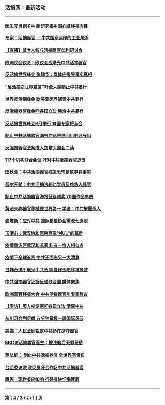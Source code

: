 ### 活摘网：最新活动
---
#### [医生充当刽子手 新研究揭中国心脏移植内幕](../../pages/nf5883/n13772291.md?09160430) 
#### [专家：活摘器官──中共国家运作的工业屠杀](../../pages/nf5883/n13761178.md?09160430) 
#### [【直播】普世人权与活摘器官牟利研讨会](../../pages/nf5883/n13425146.md?09160430) 
#### [欧洲议会议员：欧议会应曝光中共活摘器官](../../pages/nf5883/n13336571.md?09160430) 
#### [反活摘世界峰会 张锦华：媒体应报导事实真相](../../pages/nf5883/n13278502.md?09160430) 
#### [“反活摘之世界宣言”吁全人类制止中共暴行](../../pages/nf5883/n13259730.md?09160430) 
#### [世界反活摘峰会 欧美亚医界谴责中共罪行](../../pages/nf5883/n13253550.md?09160430) 
#### [反活摘器官峰会吁各国立法 惩治中共暴行](../../pages/nf5883/n13245052.md?09160430) 
#### [反活摘世界峰会9月举行 19国专家将与会](../../pages/nf5883/n13201492.md?09160430) 
#### [制止中共活摘器官海报作品将巡回日韩台展出](../../pages/nf5883/n13177791.md?09160430) 
#### [反强摘器官法案进入加拿大国会二读](../../pages/nf5883/n13033450.md?09160430) 
#### [117个机构联合会议 吁对中共活摘器官追责](../../pages/nf5883/n12775087.md?09160430) 
#### [田秋堇：中共活摘器官残忍恐怖是铁铮铮事实](../../pages/nf5883/n12702148.md?09160430) 
#### [吾尔开希：中共活摘法轮功学员及维族人器官](../../pages/nf5883/n12693197.md?09160430) 
#### [制止中共活摘器官海报征选颁奖 70国作品参赛](../../pages/nf5883/n12692050.md?09160430) 
#### [黄洁夫称器官移植要世界第一 学者：中共按需杀人](../../pages/nf5883/n12572329.md?09160430) 
#### [麦塔斯：应对中共 国际移植协会需改七原则](../../pages/nf5883/n12514711.md?09160430) 
#### [玉清心：武汉协和医院高调“换心”的幕后](../../pages/nf5883/n12298730.md?09160430) 
#### [疫情重灾区武汉和苏家屯 有一惊人相似点](../../pages/nf5883/n12150824.md?09160430) 
#### [疫情下全球追责 中共还面临另一大清算](../../pages/nf5883/n12070397.md?09160430) 
#### [日韩台携手曝光中共活摘 推修法阻移植旅游](../../pages/nf5883/n11712046.md?09160430) 
#### [中共强摘器官证据呈递联合国 媒体聚焦](../../pages/nf5883/n11546426.md?09160430) 
#### [欧洲器官移植大会 中共活摘器官引专家热议](../../pages/nf5883/n11539095.md?09160430) 
#### [【专访】英人权专家吁各国立法 清算中共](../../pages/nf5883/n11367315.md?09160430) 
#### [从川习会到伊朗 五分钟掌握一周国际风云](../../pages/nf5883/n11338520.md?09160430) 
#### [美媒：人民法庭裁定中共仍在掠夺器官](../../pages/nf5883/n11334897.md?09160430) 
#### [BBC访活摘器官医生：被洗脑后无罪恶感](../../pages/nf5883/n11335935.md?09160430) 
#### [英法庭： 制止中共活摘器官 全世界有责任](../../pages/nf5883/n11330691.md?09160430) 
#### [台监委访欧 欧议员吁合作反中共活摘器官](../../pages/nf5883/n11109190.md?09160430) 
#### [唐恩：现世报应如响 行恶者快忏悔赎罪](../../pages/nf5883/n11104016.md?09160430) 

---
#### 第 [ [4](./4.md?09160430) / [3](./3.md?09160430) / [2](./2.md?09160430) / [1](./1.md?09160430) ] 页
